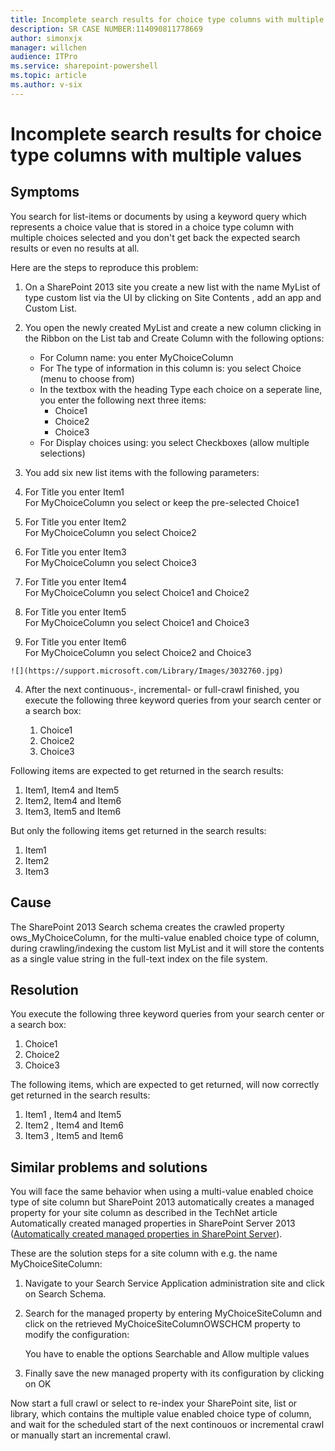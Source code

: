 ```yaml
---
title: Incomplete search results for choice type columns with multiple values
description: SR CASE NUMBER:114090811778669
author: simonxjx
manager: willchen
audience: ITPro
ms.service: sharepoint-powershell
ms.topic: article
ms.author: v-six
---
```


# Incomplete search results for choice type columns with multiple values  

## Symptoms

You search for list-items or documents by using a keyword query which represents a choice value that is stored in a choice type column with multiple choices selected and you don't get back the expected search results or even no results at all.  

Here are the steps to reproduce this problem:  

1. On a SharePoint 2013 site you create a new list with the name MyList of type custom list via the UI by clicking on Site Contents , add an app and Custom List.  

2. You open the newly created MyList and create a new column clicking in the Ribbon on the List  tab and Create Column with the following options:  
   - For Column name:  you enter MyChoiceColumn
   - For The type of information in this column is:  you select Choice (menu to choose from)
   - In the textbox with the heading Type each choice on a seperate line, you enter the following next three items:
      - Choice1  
      - Choice2  
      - Choice3
   - For Display choices using:  you select Checkboxes (allow multiple selections)  

3. You add six new list items with the following parameters:  

  1. For Title you enter Item1  
   For MyChoiceColumn  you select or keep the pre-selected Choice1   
 
  2. For Title you enter Item2  
   For MyChoiceColumn  you select Choice2    

  3. For Title you enter Item3  
   For MyChoiceColumn  you select Choice3    

  4. For Title you enter Item4  
   For MyChoiceColumn  you select Choice1  and Choice2    

  5. For Title you enter Item5  
   For MyChoiceColumn  you select Choice1  and Choice3    

  6. For Title you enter Item6  
   For MyChoiceColumn  you select Choice2  and Choice3  

    ![](https://support.microsoft.com/Library/Images/3032760.jpg)      

4. After the next continuous-, incremental- or full-crawl finished, you execute the following three keyword queries from your search center or a search box:  

   1. Choice1  
   1. Choice2  
   1. Choice3

Following items are expected to get returned in the search results:  

  1. Item1, Item4 and Item5   
  2. Item2, Item4 and Item6   
  3. Item3, Item5 and Item6   

But only the following items get returned in the search results:  
  1. Item1   
  2. Item2   
  3. Item3   

## Cause  

The SharePoint 2013 Search schema creates the crawled property ows_MyChoiceColumn, for the multi-value enabled choice type of column, during crawling/indexing the custom list MyList and it will store the contents as a single value string in the full-text index on the file system.  

## Resolution

You execute the following three keyword queries from your search center or a search box:

1. Choice1   
2. Choice2   
3. Choice3  

The following items, which are expected to get returned, will now correctly get returned in the search results:  

1. Item1 , Item4 and Item5   
2. Item2 , Item4 and Item6   
3. Item3 , Item5 and Item6   

## Similar problems and solutions  

You will face the same behavior when using a multi-value enabled choice type of site column but SharePoint 2013 automatically creates a managed property for your site column as described in the TechNet article Automatically created managed properties in SharePoint Server 2013 ([Automatically created managed properties in SharePoint Server](http://technet.microsoft.com/library/jj613136%28v=office.15%29.aspx)).  

These are the solution steps for a site column with e.g. the name MyChoiceSiteColumn:   

1. Navigate to your Search Service Application administration site and click on Search Schema.  
2. Search for the managed property by entering MyChoiceSiteColumn and click on the retrieved MyChoiceSiteColumnOWSCHCM property to modify the configuration:  

   You have to enable the options Searchable and Allow multiple values      

3. Finally save the new managed property with its configuration by clicking on OK   

Now start a full crawl or select to re-index your SharePoint site, list or library, which contains the multiple value enabled choice type of column, and wait for the scheduled start of the next continouos or incremental crawl or manually start an incremental crawl.
